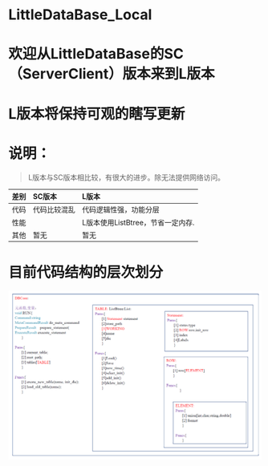 # LittleDataBase_Local

# 欢迎从LittleDataBase的SC（ServerClient）版本来到L版本
# L版本将保持可观的瞎写更新

# 说明：
> L版本与SC版本相比较，有很大的进步。除无法提供网络访问。

|  差别    |   SC版本    |   L版本 |
|:---     |:----        |:---|
|代码|代码比较混乱    |代码逻辑性强，功能分层   |
|性能|   |L版本使用ListBtree，节省一定内存.|
|其他|    暂无|暂无| 

# 目前代码结构的层次划分

![LDB](https://github.com/baozhixue/LittleDataBase_Local/blob/master/LDB.png)
